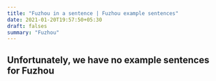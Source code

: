 ```yaml
---
title: "Fuzhou in a sentence | Fuzhou example sentences"
date: 2021-01-20T19:57:50+05:30
draft: falses
summary: "Fuzhou"
---
```

## Unfortunately, we have no example sentences for Fuzhou                 
